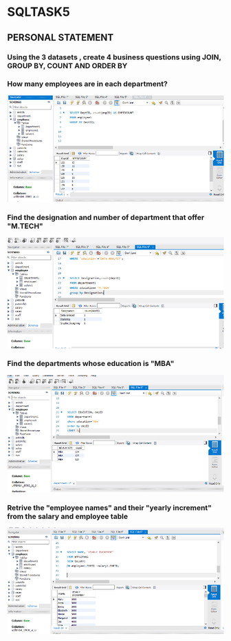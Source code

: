 # SQLTASK5
## PERSONAL STATEMENT
### Using the 3 datasets , create 4 business questions using  JOIN, GROUP BY, COUNT AND ORDER BY

### How many employees are in each department?

![](TOTALEMPINDEPT.PNG)

### Find the designation and number of department that offer "M.TECH"

![](COUNTMTECHDEPT.PNG)

### Find the departments whose education is "MBA"

![](DEPIDOFFERMBA.PNG)

### Retrive the "employee names" and their "yearly increment" from the salary and employee table

![](JOINNAMENYEARINCREMENT.PNG)

